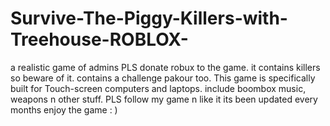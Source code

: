 # Survive-The-Piggy-Killers-with-Treehouse-ROBLOX-
a realistic game of admins PLS donate robux to the game. it contains killers so beware of it. contains a challenge pakour too. This game is specifically built for Touch-screen computers and laptops. include boombox music, weapons n other stuff. PLS follow my game n like it its been updated every months enjoy the game : )

